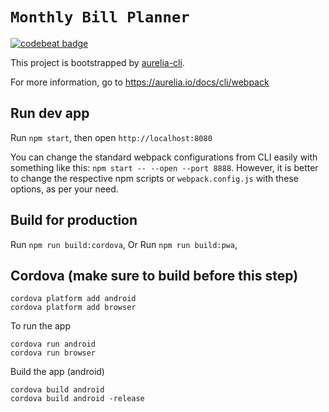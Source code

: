 # `Monthly Bill Planner`

<a href="https://codebeat.co/projects/github-com-antonjacobsson-monthly-bill-planner-master"><img alt="codebeat badge" src="https://codebeat.co/badges/69fd2f5c-7b87-4f20-b1e6-7601754d7011" /></a>

This project is bootstrapped by [aurelia-cli](https://github.com/aurelia/cli).

For more information, go to https://aurelia.io/docs/cli/webpack

## Run dev app

Run `npm start`, then open `http://localhost:8080`

You can change the standard webpack configurations from CLI easily with something like this: `npm start -- --open --port 8888`. However, it is better to change the respective npm scripts or `webpack.config.js` with these options, as per your need.

## Build for production

Run `npm run build:cordova`,
Or
Run `npm run build:pwa`,

## Cordova (make sure to build before this step)

```shell
cordova platform add android
cordova platform add browser
```

To run the app 
```shell
cordova run android
cordova run browser
```

Build the app (android) 
```shell
cordova build android
cordova build android -release
```

